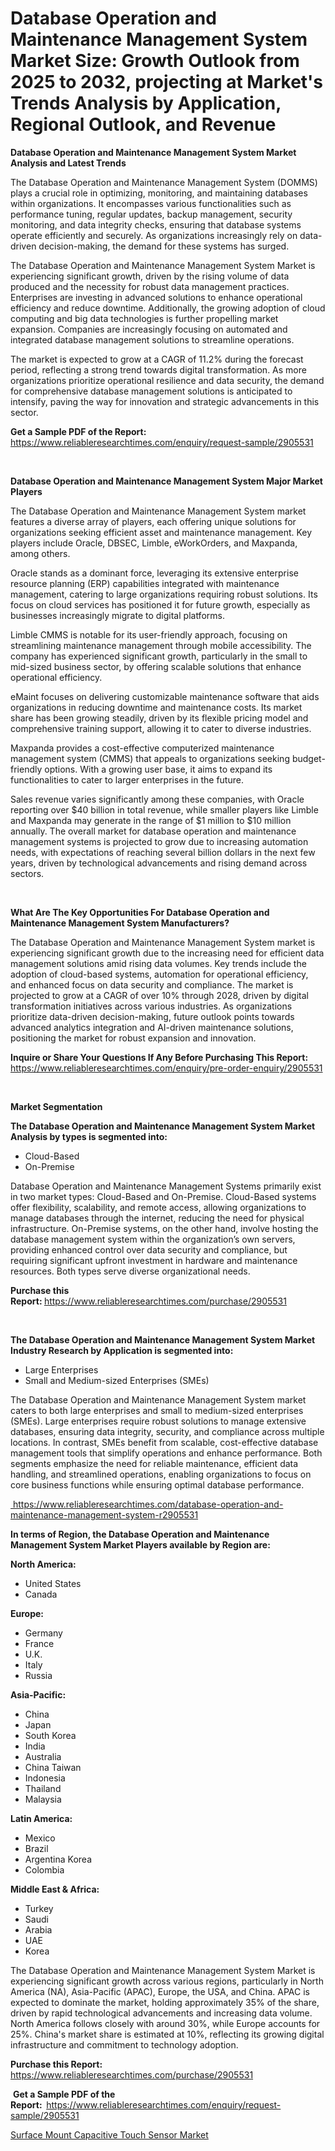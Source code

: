 <p><h1>Database Operation and Maintenance Management System Market Size: Growth Outlook from 2025 to 2032, projecting at Market's Trends Analysis by Application, Regional Outlook, and Revenue</h1></p><p><strong>Database Operation and Maintenance Management System Market Analysis and Latest Trends</strong></p>
<p><p>The Database Operation and Maintenance Management System (DOMMS) plays a crucial role in optimizing, monitoring, and maintaining databases within organizations. It encompasses various functionalities such as performance tuning, regular updates, backup management, security monitoring, and data integrity checks, ensuring that database systems operate efficiently and securely. As organizations increasingly rely on data-driven decision-making, the demand for these systems has surged.</p><p>The Database Operation and Maintenance Management System Market is experiencing significant growth, driven by the rising volume of data produced and the necessity for robust data management practices. Enterprises are investing in advanced solutions to enhance operational efficiency and reduce downtime. Additionally, the growing adoption of cloud computing and big data technologies is further propelling market expansion. Companies are increasingly focusing on automated and integrated database management solutions to streamline operations.</p><p>The market is expected to grow at a CAGR of 11.2% during the forecast period, reflecting a strong trend towards digital transformation. As more organizations prioritize operational resilience and data security, the demand for comprehensive database management solutions is anticipated to intensify, paving the way for innovation and strategic advancements in this sector.</p></p>
<p><strong>Get a Sample PDF of the Report:&nbsp;</strong> <a href="https://www.reliableresearchtimes.com/enquiry/request-sample/2905531?utm_campaign=3038&utm_medium=2&utm_source=Github&utm_content=ia&utm_term=12032025&utm_id=database-operation-and-maintenance-management-system">https://www.reliableresearchtimes.com/enquiry/request-sample/2905531</a></p>
<p>&nbsp;</p>
<p><strong>Database Operation and Maintenance Management System Major Market Players</strong></p>
<p><p>The Database Operation and Maintenance Management System market features a diverse array of players, each offering unique solutions for organizations seeking efficient asset and maintenance management. Key players include Oracle, DBSEC, Limble, eWorkOrders, and Maxpanda, among others.</p><p>Oracle stands as a dominant force, leveraging its extensive enterprise resource planning (ERP) capabilities integrated with maintenance management, catering to large organizations requiring robust solutions. Its focus on cloud services has positioned it for future growth, especially as businesses increasingly migrate to digital platforms.</p><p>Limble CMMS is notable for its user-friendly approach, focusing on streamlining maintenance management through mobile accessibility. The company has experienced significant growth, particularly in the small to mid-sized business sector, by offering scalable solutions that enhance operational efficiency.</p><p>eMaint focuses on delivering customizable maintenance software that aids organizations in reducing downtime and maintenance costs. Its market share has been growing steadily, driven by its flexible pricing model and comprehensive training support, allowing it to cater to diverse industries.</p><p>Maxpanda provides a cost-effective computerized maintenance management system (CMMS) that appeals to organizations seeking budget-friendly options. With a growing user base, it aims to expand its functionalities to cater to larger enterprises in the future.</p><p>Sales revenue varies significantly among these companies, with Oracle reporting over $40 billion in total revenue, while smaller players like Limble and Maxpanda may generate in the range of $1 million to $10 million annually. The overall market for database operation and maintenance management systems is projected to grow due to increasing automation needs, with expectations of reaching several billion dollars in the next few years, driven by technological advancements and rising demand across sectors.</p></p>
<p>&nbsp;</p>
<p><strong>What Are The Key Opportunities For Database Operation and Maintenance Management System Manufacturers?</strong></p>
<p><p>The Database Operation and Maintenance Management System market is experiencing significant growth due to the increasing need for efficient data management solutions amid rising data volumes. Key trends include the adoption of cloud-based systems, automation for operational efficiency, and enhanced focus on data security and compliance. The market is projected to grow at a CAGR of over 10% through 2028, driven by digital transformation initiatives across various industries. As organizations prioritize data-driven decision-making, future outlook points towards advanced analytics integration and AI-driven maintenance solutions, positioning the market for robust expansion and innovation.</p></p>
<p><strong>Inquire or Share Your Questions If Any Before Purchasing This Report:</strong> <a href="https://www.reliableresearchtimes.com/enquiry/pre-order-enquiry/2905531?utm_campaign=3038&utm_medium=2&utm_source=Github&utm_content=ia&utm_term=12032025&utm_id=database-operation-and-maintenance-management-system">https://www.reliableresearchtimes.com/enquiry/pre-order-enquiry/2905531</a></p>
<p>&nbsp;</p>
<p><strong>Market Segmentation</strong></p>
<p><strong>The Database Operation and Maintenance Management System Market Analysis by types is segmented into:</strong></p>
<p><ul><li>Cloud-Based</li><li>On-Premise</li></ul></p>
<p><p>Database Operation and Maintenance Management Systems primarily exist in two market types: Cloud-Based and On-Premise. Cloud-Based systems offer flexibility, scalability, and remote access, allowing organizations to manage databases through the internet, reducing the need for physical infrastructure. On-Premise systems, on the other hand, involve hosting the database management system within the organization’s own servers, providing enhanced control over data security and compliance, but requiring significant upfront investment in hardware and maintenance resources. Both types serve diverse organizational needs.</p></p>
<p><strong>Purchase this Report:&nbsp;</strong><a href="https://www.reliableresearchtimes.com/purchase/2905531?utm_campaign=3038&utm_medium=2&utm_source=Github&utm_content=ia&utm_term=12032025&utm_id=database-operation-and-maintenance-management-system">https://www.reliableresearchtimes.com/purchase/2905531</a></p>
<p>&nbsp;</p>
<p><strong>The Database Operation and Maintenance Management System Market Industry Research by Application is segmented into:</strong></p>
<p><ul><li>Large Enterprises</li><li>Small and Medium-sized Enterprises (SMEs)</li></ul></p>
<p><p>The Database Operation and Maintenance Management System market caters to both large enterprises and small to medium-sized enterprises (SMEs). Large enterprises require robust solutions to manage extensive databases, ensuring data integrity, security, and compliance across multiple locations. In contrast, SMEs benefit from scalable, cost-effective database management tools that simplify operations and enhance performance. Both segments emphasize the need for reliable maintenance, efficient data handling, and streamlined operations, enabling organizations to focus on core business functions while ensuring optimal database performance.</p></p>
<p><a href="https://www.reliableresearchtimes.com/database-operation-and-maintenance-management-system-r2905531?utm_campaign=3038&utm_medium=2&utm_source=Github&utm_content=ia&utm_term=12032025&utm_id=database-operation-and-maintenance-management-system">&nbsp;https://www.reliableresearchtimes.com/database-operation-and-maintenance-management-system-r2905531</a></p>
<p><strong>In terms of Region, the Database Operation and Maintenance Management System Market Players available by Region are:</strong></p>
<p>
    <p> <strong> North America: </strong>
        <ul>
            <li>United States</li>
            <li>Canada</li>
        </ul>
        </p> 
    <p> <strong> Europe: </strong>
        <ul>
            <li>Germany</li>
            <li>France</li>
            <li>U.K.</li>
            <li>Italy</li>
            <li>Russia</li>
        </ul>
        </p> 
    <p> <strong> Asia-Pacific: </strong>
        <ul>
            <li>China</li>
            <li>Japan</li>
            <li>South Korea</li>
            <li>India</li>
            <li>Australia</li>
            <li>China Taiwan</li>
            <li>Indonesia</li>
            <li>Thailand</li>
            <li>Malaysia</li>
        </ul>
        </p> 
    <p> <strong> Latin America: </strong>
        <ul>
            <li>Mexico</li>
            <li>Brazil</li>
            <li>Argentina Korea</li>
            <li>Colombia</li>
        </ul>
        </p> 
    <p> <strong> Middle East & Africa: </strong>
        <ul>
            <li>Turkey</li>
            <li>Saudi</li>
            <li>Arabia</li>
            <li>UAE</li>
            <li>Korea</li>
        </ul>
    </p>
    </p>
<p><p>The Database Operation and Maintenance Management System Market is experiencing significant growth across various regions, particularly in North America (NA), Asia-Pacific (APAC), Europe, the USA, and China. APAC is expected to dominate the market, holding approximately 35% of the share, driven by rapid technological advancements and increasing data volume. North America follows closely with around 30%, while Europe accounts for 25%. China's market share is estimated at 10%, reflecting its growing digital infrastructure and commitment to technology adoption.</p></p>
<p><strong>Purchase this Report: </strong><a href="https://www.reliableresearchtimes.com/purchase/2905531?utm_campaign=3038&utm_medium=2&utm_source=Github&utm_content=ia&utm_term=12032025&utm_id=database-operation-and-maintenance-management-system">https://www.reliableresearchtimes.com/purchase/2905531</a></p>
<p>&nbsp;<strong>Get a Sample PDF of the Report:&nbsp;&nbsp;</strong><a href="https://www.reliableresearchtimes.com/enquiry/request-sample/2905531?utm_campaign=3038&utm_medium=2&utm_source=Github&utm_content=ia&utm_term=12032025&utm_id=database-operation-and-maintenance-management-system">https://www.reliableresearchtimes.com/enquiry/request-sample/2905531</a></p>
<p><strong></strong></p>
<p><p><a href="https://github.com/aiamekar/Market-Research-Report-List-1/blob/main/surface-mount-capacitive-touch-sensor-market.md?utm_campaign=3038&utm_medium=2&utm_source=Github&utm_content=ia&utm_term=12032025&utm_id=database-operation-and-maintenance-management-system">Surface Mount Capacitive Touch Sensor Market</a></p></p>